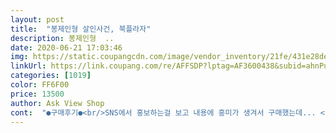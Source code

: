 ```yaml
---
layout: post 
title:  "봉제인형 살인사건, 북플라자" 
description: 봉제인형  ..
date: 2020-06-21 17:03:46 
img: https://static.coupangcdn.com/image/vendor_inventory/21fe/431e28dea6abbc2f6f2b41066b626901a966db61aabf1bd3f09958a9161d.jpg 
linkUrl: https://link.coupang.com/re/AFFSDP?lptag=AF3600438&subid=ahnPublicAsk&pageKey=41742338&itemId=151846660&vendorItemId=3354768061&traceid=V0-113-6df19fea2e64cf03 
categories: [1019] 
color: FF6F00 
price: 13500 
author: Ask View Shop 
cont:  "●구매후기●<br/>SNS에서 홍보하는걸 보고 내용에 흥미가 생겨서 구매했는데... <br/>.<br/>음... <br/>.<br/>개인적으로 책이 두껍네요;;제생각엔... <br/><br/>군대 간 동생에 휴가나와서 주려구<br/>그냥 작가가 좀 불친절하게 쓴 거였네요.<br/> 끝부분은 몰입도 좋았습니다.<br/><br/>그리고 가서 구매하는게 아니고 택배로 받다보니 아무래도 여기저기 부디쳤는지 책에 상쳐가 조금씩은 있네요... <br/><br/>부디 재미있길 ㅎㅎㅎ<br/>새벽배송으로 급하게 구입(쿠팡 최고<br/> -!!)<br/>읽다보면 왜 미리 조사안했지? 하는 부분이 좀 있습니다.<br/> 라고 생각했는데<br/>읽을만한데.<br/>.<br/> 의문점이... <br/><br/>잘못샀나 싶기도... <br/>.<br/><br/>주인공 일행보고 유능하다고 하는데 도대체 어느점이 유능한지가 궁금합니다.<br/><br/>책을 읽는다고 해서 완전 놀랬네요 ㅋㅋㅋㅋ<br/>책을 읽지않는 제가 흥미를 갖고 구매합니다.<br/>.<br/><br/>혹시라도 흠집같은거ㅠ싫어하신다면 직접 가서 구매하시는편이... <br/>.<br/><br/>" 
---
```

